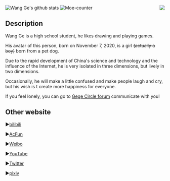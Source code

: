 ![Wang Ge's github stats](https://github-readme-stats.vercel.app/api?username=nc-animation&theme=dark&show_icons=true)
<img src="https://weather-icon.journeyad.repl.co/@sanya?v=1" align="right">
![Moe-counter](https://count.getloli.com/get/@nc-animation)

## Description
Wang Ge is a high school student, he likes drawing and playing games.

His avatar of this person, born on November 7, 2020, is a girl <s>(actually a boy)</s> born from a pet dog.

Due to the rapid development of China's science and technology and the influence of the Internet, he is very isolated in three dimensions, but lively in two dimensions.

Occasionally, he will make a little confused and make people laugh and cry, but his wish is t  create more happiness for everyone.

If you feel lonely, you can go to [Gege Circle forum](https://github.com/gege-circle/home) communicate with you!

## Other website
▶[bilibili](https://space.bilibili.com/291584196)

▶[AcFun](https://www.acfun.cn/u/14666581)

▶[Weibo](https://weibo.com/moegirlwangge)

▶[YouTube](https://www.youtube.com/channel/UCoOR_eK6ZXKRtHw7r0IyEeQ)

▶[Twitter](https://twitter.com/nc_animation258)

▶[pixiv](https://pixiv.net/users/43214741)
